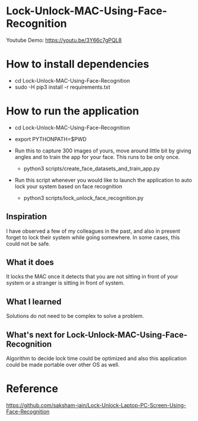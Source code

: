# Lock-Unlock-MAC-Using-Face-Recognition

Youtube Demo: https://youtu.be/3Y66c7gPQL8

# How to install dependencies
 - cd Lock-Unlock-MAC-Using-Face-Recognition
 - sudo -H pip3 install -r requirements.txt

# How to run the application
- cd Lock-Unlock-MAC-Using-Face-Recognition
- export PYTHONPATH=$PWD
- Run this to capture 300 images of yours, move around little bit by giving angles and to train the app for your face. This runs to be only once.
    - python3 scripts/create_face_datasets_and_train_app.py

- Run this script whenever you would like to launch the application to auto lock your system based on face recognition
    - python3 scripts/lock_unlock_face_recognition.py

## Inspiration
I have observed a few of my colleagues in the past, and also in present forget to lock their system while going somewhere. In some cases, this could not be safe.

## What it does
It locks the MAC once it detects that you are not sitting in front of your system or a stranger is sitting in front of system.

## What I learned
Solutions do not need to be complex to solve a problem.

## What's next for Lock-Unlock-MAC-Using-Face-Recognition
Algorithm to decide lock time could be optimized and also this application could be made portable over other OS as well.

# Reference
https://github.com/saksham-jain/Lock-Unlock-Laptop-PC-Screen-Using-Face-Recognition


